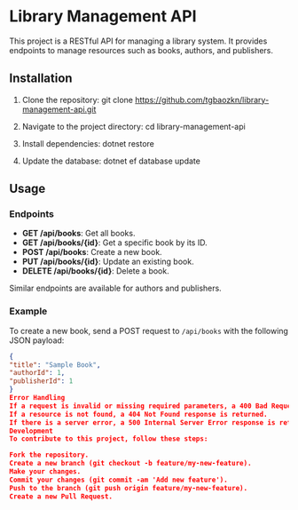 # Library Management API

This project is a RESTful API for managing a library system. It provides endpoints to manage resources such as books, authors, and publishers.

## Installation

1. Clone the repository:
git clone https://github.com/tgbaozkn/library-management-api.git

2. Navigate to the project directory:
cd library-management-api

3. Install dependencies:
dotnet restore

4. Update the database:
dotnet ef database update

## Usage

### Endpoints

- **GET /api/books**: Get all books.
- **GET /api/books/{id}**: Get a specific book by its ID.
- **POST /api/books**: Create a new book.
- **PUT /api/books/{id}**: Update an existing book.
- **DELETE /api/books/{id}**: Delete a book.

Similar endpoints are available for authors and publishers.

### Example

To create a new book, send a POST request to `/api/books` with the following JSON payload:

```json
{
"title": "Sample Book",
"authorId": 1,
"publisherId": 1
}
Error Handling
If a request is invalid or missing required parameters, a 400 Bad Request response is returned.
If a resource is not found, a 404 Not Found response is returned.
If there is a server error, a 500 Internal Server Error response is returned.
Development
To contribute to this project, follow these steps:

Fork the repository.
Create a new branch (git checkout -b feature/my-new-feature).
Make your changes.
Commit your changes (git commit -am 'Add new feature').
Push to the branch (git push origin feature/my-new-feature).
Create a new Pull Request.